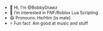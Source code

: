 - 👋 Hi, I’m @BobbyDrawz
- 👀 I’m interested in FNF/Roblox Lua Scripting
- 😄 Pronouns: He/Him [is male]
- ⚡ Fun fact: Am good at music and stuff
